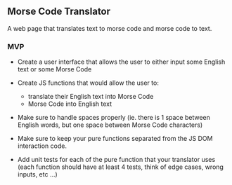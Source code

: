 ## Morse Code Translator

A web page that translates text to morse code and morse code to text.

### MVP

-   Create a user interface that allows the user to either input some English text or some Morse Code
-   Create JS functions that would allow the user to:

    -   translate their English text into Morse Code
    -   Morse Code into English text

-   Make sure to handle spaces properly (ie. there is 1 space between English words, but one space between Morse Code characters)
-   Make sure to keep your pure functions separated from the JS DOM interaction code.
-   Add unit tests for each of the pure function that your translator uses (each function should have at least 4 tests, think of edge cases, wrong inputs, etc ...)
